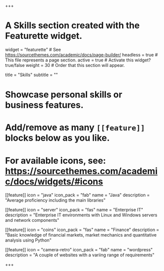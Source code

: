 +++
# A Skills section created with the Featurette widget.
widget = "featurette"  # See https://sourcethemes.com/academic/docs/page-builder/
headless = true  # This file represents a page section.
active = true  # Activate this widget? true/false
weight = 30  # Order that this section will appear.

title = "Skills"
subtitle = ""

# Showcase personal skills or business features.
# 
# Add/remove as many `[[feature]]` blocks below as you like.
# 
# For available icons, see: https://sourcethemes.com/academic/docs/widgets/#icons

[[feature]]
  icon = "java"
  icon_pack = "fab"
  name = "Java"
  description = "Average proficiency including the main libraries"
  
[[feature]]
  icon = "server"
  icon_pack = "fas"
  name = "Enterprise IT"
  description = "Enterprise IT environments with Linux and Windows servers and network components"  
  
[[feature]]
  icon = "coins"
  icon_pack = "fas"
  name = "Finance"
  description = "Basic knowledge of financial markets, market mechanics and quantitative analysis using Python"

[[feature]]
  icon = "camera-retro"
  icon_pack = "fab"
  name = "wordpress"
  description = "A couple of websites with a variing range of requirements"

+++

